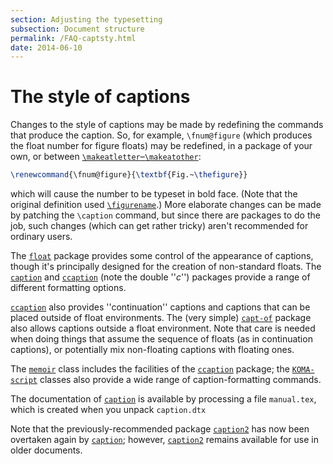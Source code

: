 ```yaml
---
section: Adjusting the typesetting
subsection: Document structure
permalink: /FAQ-captsty.html
date: 2014-06-10
---
```


# The style of captions

Changes to the style of captions may be made by redefining the commands
that produce the caption.  So, for example, `\fnum@figure` (which
produces the float number for figure floats) may be redefined, in a
package of your own, or between
[`\makeatletter`&ndash;`\makeatother`](FAQ-atsigns.md):
```latex
\renewcommand{\fnum@figure}{\textbf{Fig.~\thefigure}}
```
which will cause the number to be typeset in bold face.  (Note that
the original definition used 
[`\figurename`](FAQ-fixnam.md).)  More elaborate changes can be
made by patching the `\caption` command, but since there are
packages to do the job, such changes (which can get rather tricky)
aren't recommended for ordinary users.

The [`float`](https://ctan.org/pkg/float) package provides some control of the appearance of
captions, though it's principally designed for the creation of
non-standard floats.  The [`caption`](https://ctan.org/pkg/caption) and [`ccaption`](https://ctan.org/pkg/ccaption)
(note the double ''_c_'') packages provide a range of different
formatting options.

[`ccaption`](https://ctan.org/pkg/ccaption) also provides ''continuation'' captions and captions
that can be placed outside of float environments.  The (very simple)
[`capt-of`](https://ctan.org/pkg/capt-of) package also allows captions outside a float
environment.  Note that care is needed when doing things that assume
the sequence of floats (as in continuation captions), or potentially
mix non-floating captions with floating ones.

The [`memoir`](https://ctan.org/pkg/memoir) class includes the facilities of the
[`ccaption`](https://ctan.org/pkg/ccaption) package; the [`KOMA-script`](https://ctan.org/pkg/KOMA-script) classes also
provide a wide range of caption-formatting commands.

The documentation of [`caption`](https://ctan.org/pkg/caption) is available by processing a
file `manual.tex`, which is created when you unpack
`caption.dtx`

Note that the previously-recommended package [`caption2`](https://ctan.org/pkg/caption2) has
now been overtaken again by [`caption`](https://ctan.org/pkg/caption); however,
[`caption2`](https://ctan.org/pkg/caption2) remains available for use in older documents.


